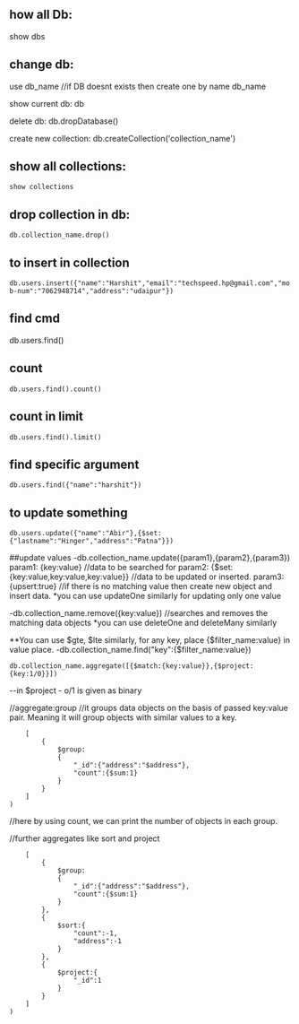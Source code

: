 ## how all Db:
show dbs

## change db:
use db_name //if DB doesnt exists then create one by name db_name 

show current db:
db 

delete db:
db.dropDatabase()

create new collection:
db.createCollection('collection_name')

## show all collections:
`` show collections ``

## drop collection in db:
`` db.collection_name.drop() ``

## to insert in collection
`` db.users.insert({"name":"Harshit","email":"techspeed.hp@gmail.com","mob-num":"7062948714","address":"udaipur"}) ``

## find cmd
db.users.find()

## count
`` db.users.find().count() ``

## count in limit
`` db.users.find().limit() ``

## find specific argument
`` db.users.find({"name":"harshit"}) `` 

## to update something
`` db.users.update({"name":"Abir"},{$set:{"lastname":"Hinger","address":"Patna"}}) ``

##update values
-db.collection_name.update({param1},{param2},{param3})
param1: {key:value}         //data to be searched for
param2: {$set:{key:value,key:value,key:value}}      //data to be updated or inserted.
param3: {upsert:true}       //if there is no matching value then create new object and insert data.
*you can use updateOne similarly for updating only one value

-db.collection_name.remove({key:value})     //searches and removes the matching data objects
*you can use deleteOne and deleteMany similarly

**You can use $gte, $lte similarly, for any key, place {$filter_name:value} in value place.
-db.collection_name.find("key":{$filter_name:value})


``db.collection_name.aggregate([{$match:{key:value}},{$project:{key:1/0}}])``

--in $project - o/1 is given as binary


//aggregate:group       //it groups data objects on the basis of passed key:value pair. Meaning it will group objects with similar values to a key.
```db.collection_name.aggregate(
    [
        {
            $group:
            {
                "_id":{"address":"$address"},
                "count":{$sum:1}
            }
        }
    ]
) 
```

//here by using count, we can print the number of objects in each group.

//further aggregates like sort and project
```db.collection_name.aggregate(
    [
        {
            $group:
            {
                "_id":{"address":"$address"},
                "count":{$sum:1}
            }
        },
        {
            $sort:{
                "count":-1,
                "address":-1
            }
        },
        {
            $project:{
                "_id":1
            }
        }
    ]
)